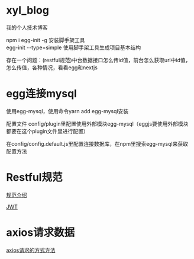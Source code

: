 # xyl_blog
我的个人技术博客

npm i egg-init -g     安装脚手架工具  
egg-init --type=simple     使用脚手架工具生成项目基本结构

存在一个问题：(restful规范)中台数据接口怎么传id值，前台怎么获取url中id值，怎么传值，各种情况，看看egg和nextjs

# egg连接mysql
使用egg-mysql，使用命令yarn add egg-mysql安装

配置文件 config/plugin里配置使用外部模块egg-mysql（eggjs要使用外部模块都要在这个plugin文件里进行配置）

在config/config.default.js里配置连接数据库，在npm里搜索egg-mysql来获取配置方法

# Restful规范
[规范介绍](https://restfulapi.cn/)

[JWT](https://zhuanlan.zhihu.com/p/158186278?from_voters_page=true)

# axios请求数据
[axios请求的方式方法](http://axios-js.com/zh-cn/docs/)